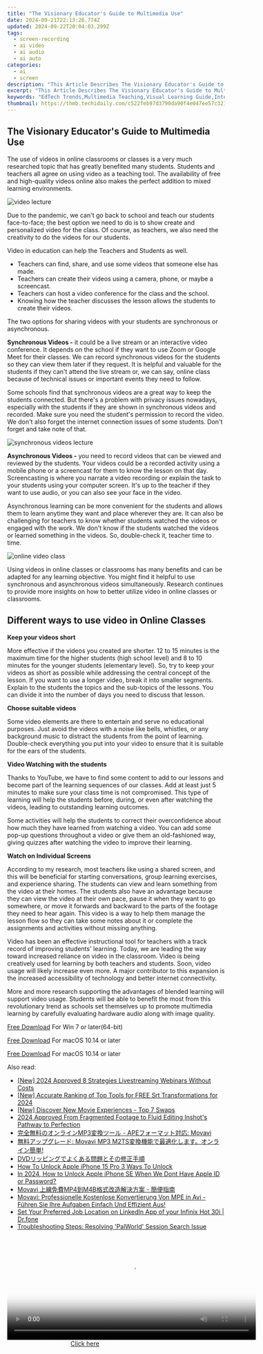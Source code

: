 ```yaml
---
title: "The Visionary Educator's Guide to Multimedia Use"
date: 2024-09-21T22:13:26.774Z
updated: 2024-09-22T20:04:03.299Z
tags: 
  - screen-recording
  - ai video
  - ai audio
  - ai auto
categories: 
  - ai
  - screen
description: "This Article Describes The Visionary Educator's Guide to Multimedia Use"
excerpt: "This Article Describes The Visionary Educator's Guide to Multimedia Use"
keywords: "EdTech Trends,Multimedia Teaching,Visual Learning Guide,Interactive Education,Digital Classroom Tools,Educator's Media Strategy,Engaging Lesson Plans"
thumbnail: https://thmb.techidaily.com/c522feb97d3790da90f4e047ee57c321868c402d131fe0f5a053db33ae9c232d.jpg
---
```


## The Visionary Educator's Guide to Multimedia Use

The use of videos in online classrooms or classes is a very much researched topic that has greatly benefited many students. Students and teachers all agree on using video as a teaching tool. The availability of free and high-quality videos online also makes the perfect addition to mixed learning environments.

![video lecture](https://images.wondershare.com/filmora/article-images/2022/07/video-lecture.jpg)

Due to the pandemic, we can't go back to school and teach our students face-to-face; the best option we need to do is to show create and personalized video for the class. Of course, as teachers, we also need the creativity to do the videos for our students.

Video in education can help the Teachers and Students as well.

* Teachers can find, share, and use some videos that someone else has made.
* Teachers can create their videos using a camera, phone, or maybe a screencast.
* Teachers can host a video conference for the class and the school.
* Knowing how the teacher discusses the lesson allows the students to create their videos.

The two options for sharing videos with your students are synchronous or asynchronous.

**Synchronous Videos -** it could be a live stream or an interactive video conference. It depends on the school if they want to use Zoom or Google Meet for their classes. We can record synchronous videos for the students so they can view them later if they request. It is helpful and valuable for the students if they can't attend the live stream or, we can say, online class because of technical issues or important events they need to follow.

Some schools find that synchronous videos are a great way to keep the students connected. But there's a problem with privacy issues nowadays, especially with the students if they are shown in synchronous videos and recorded. Make sure you need the student's permission to record the video. We don't also forget the internet connection issues of some students. Don't forget and take note of that.

![synchronous videos lecture](https://images.wondershare.com/filmora/article-images/2022/07/synchronous-videos-lecture.jpg)

**Asynchronous Videos -** you need to record videos that can be viewed and reviewed by the students. Your videos could be a recorded activity using a mobile phone or a screencast for them to know the lesson on that day. Screencasting is where you narrate a video recording or explain the task to your students using your computer screen. It's up to the teacher if they want to use audio, or you can also see your face in the video.

Asynchronous learning can be more convenient for the students and allows them to learn anytime they want and place wherever they are. It can also be challenging for teachers to know whether students watched the videos or engaged with the work. We don't know if the students watched the videos or learned something in the videos. So, double-check it, teacher time to time.

![online video class](https://images.wondershare.com/filmora/article-images/2022/07/online-video-class.jpg)

Using videos in online classes or classrooms has many benefits and can be adapted for any learning objective. You might find it helpful to use synchronous and asynchronous videos simultaneously. Research continues to provide more insights on how to better utilize video in online classes or classrooms.

## Different ways to use video in Online Classes

**Keep your videos short**

More effective if the videos you created are shorter. 12 to 15 minutes is the maximum time for the higher students (high school level) and 8 to 10 minutes for the younger students (elementary level). So, try to keep your videos as short as possible while addressing the central concept of the lesson. If you want to use a longer video, break it into smaller segments. Explain to the students the topics and the sub-topics of the lessons. You can divide it into the number of days you need to discuss that lesson.

**Choose suitable videos**

Some video elements are there to entertain and serve no educational purposes. Just avoid the videos with a noise like bells, whistles, or any background music to distract the students from the point of learning. Double-check everything you put into your video to ensure that it is suitable for the ears of the students.

**Video Watching with the students**

Thanks to YouTube, we have to find some content to add to our lessons and become part of the learning sequences of our classes. Add at least just 5 minutes to make sure your class time is not compromised. This type of learning will help the students before, during, or even after watching the videos, leading to outstanding learning outcomes.

Some activities will help the students to correct their overconfidence about how much they have learned from watching a video. You can add some pop-up questions throughout a video or give them an old-fashioned way, giving quizzes after watching the video to improve their learning.

**Watch on Individual Screens**

According to my research, most teachers like using a shared screen, and this will be beneficial for starting conversations, group learning exercises, and experience sharing. The students can view and learn something from the video at their homes. The students also have an advantage because they can view the video at their own pace, pause it when they want to go somewhere, or move it forwards and backward to the parts of the footage they need to hear again. This video is a way to help them manage the lesson flow so they can take some notes about it or complete the assignments and activities without missing anything.

Video has been an effective instructional tool for teachers with a track record of improving students' learning. Today, we are leading the way toward increased reliance on video in the classroom. Video is being creatively used for learning by both teachers and students. Soon, video usage will likely increase even more. A major contributor to this expansion is the increased accessibility of technology and better internet connectivity.

More and more research supporting the advantages of blended learning will support video usage. Students will be able to benefit the most from this revolutionary trend as schools set themselves up to promote multimedia learning by carefully evaluating hardware audio along with image quality.

[Free Download](https://tools.techidaily.com/wondershare/filmora/download/) For Win 7 or later(64-bit)

[Free Download](https://tools.techidaily.com/wondershare/filmora/download/) For macOS 10.14 or later

[Free Download](https://tools.techidaily.com/wondershare/filmora/download/) For macOS 10.14 or later

<ins class="adsbygoogle"
     style="display:block"
     data-ad-format="autorelaxed"
     data-ad-client="ca-pub-7571918770474297"
     data-ad-slot="1223367746"></ins>

<ins class="adsbygoogle"
     style="display:block"
     data-ad-format="autorelaxed"
     data-ad-client="ca-pub-7571918770474297"
     data-ad-slot="1223367746"></ins>



<ins class="adsbygoogle"
     style="display:block"
     data-ad-client="ca-pub-7571918770474297"
     data-ad-slot="8358498916"
     data-ad-format="auto"
     data-full-width-responsive="true"></ins>


<span class="atpl-alsoreadstyle">Also read:</span>
<div><ul>
<li><a href="https://video-capture.techidaily.com/new-2024-approved-8-strategies-livestreaming-webinars-without-costs/"><u>[New] 2024 Approved 8 Strategies Livestreaming Webinars Without Costs</u></a></li>
<li><a href="https://article-helps.techidaily.com/new-accurate-ranking-of-top-tools-for-free-srt-transformations-for-2024/"><u>[New] Accurate Ranking of Top Tools for FREE Srt Transformations for 2024</u></a></li>
<li><a href="https://youtube-lab.techidaily.com/iscover-new-movie-experiences-top-7-swaps/"><u>[New] Discover New Movie Experiences - Top 7 Swaps</u></a></li>
<li><a href="https://some-techniques.techidaily.com/2024-approved-from-fragmented-footage-to-fluid-editing-inshots-pathway-to-perfection/"><u>2024 Approved From Fragmented Footage to Fluid Editing Inshot's Pathway to Perfection</u></a></li>
<li><a href="https://fox-http.techidaily.com/mp3-ape-movavi/"><u>完全無料のオンラインMP3変換ツール - APEフォーマット対応: Movavi</u></a></li>
<li><a href="https://fox-http.techidaily.com/movavi-mp3-m2ts/"><u>無料アップグレード: Movavi MP3 M2TS変換機能で最適化します。オンライン簡単!</u></a></li>
<li><a href="https://discover-best.techidaily.com/1726029688487-dvd/"><u>DVDリッピングでよくある問題とその修正手順</u></a></li>
<li><a href="https://sim-unlock.techidaily.com/how-to-unlock-apple-iphone-15-pro-3-ways-to-unlock-by-drfone-ios/"><u>How To Unlock Apple iPhone 15 Pro 3 Ways To Unlock</u></a></li>
<li><a href="https://apple-account.techidaily.com/in-2024-how-to-unlock-apple-iphone-se-when-we-dont-have-apple-id-or-password-by-drfone-ios/"><u>In 2024, How to Unlock Apple iPhone SE When We Dont Have Apple ID or Password?</u></a></li>
<li><a href="https://fox-http.techidaily.com/movavi-mp4m4b/"><u>Movavi 上線免費MP4到M4B格式改造解決方案 - 簡便指南</u></a></li>
<li><a href="https://fox-http.techidaily.com/movavi-professionelle-kostenlose-konvertierung-von-mpe-in-avi-fuhren-sie-ihre-aufgaben-einfach-und-effizient-aus/"><u>Movavi: Professionelle Kostenlose Konvertierung Von MPE in Avi - Führen Sie Ihre Aufgaben Einfach Und Effizient Aus!</u></a></li>
<li><a href="https://location-social.techidaily.com/set-your-preferred-job-location-on-linkedin-app-of-your-infinix-hot-30i-drfone-by-drfone-virtual-android/"><u>Set Your Preferred Job Location on LinkedIn App of your Infinix Hot 30i | Dr.fone</u></a></li>
<li><a href="https://win-answers.techidaily.com/troubleshooting-steps-resolving-palworld-session-search-issue/"><u>Troubleshooting Steps: Resolving 'PalWorld' Session Search Issue</u></a></li>
</ul></div>

<!-- affiliate ads begin -->
<span id="1993652">
					<video width="576" height="240" style="cursor:pointer"
           poster="//a.impactradius-go.com/display-clicktoplayimage/1993652.png"
           onclick="if(!this.playClicked){this.play();this.setAttribute('controls',true);this.playClicked=true;}">
	   <source src="//a.impactradius-go.com/display-ad/22993-1993652">
	   <img src="//a.impactradius-go.com/display-clicktoplayimage/1993652.png" style="border: none; height: 100%; width: 100%; object-fit: contain">
	</video>
	<div style="width:360px;text-align:center"><a href="javascript:window.open(decodeURIComponent('https%3A%2F%2Fhomestyler.sjv.io%2Fc%2F5597632%2F1993652%2F22993'), '_blank');void(0);">Click here</a></div>
</span>
<img height="0" width="0" src="https://imp.pxf.io/i/5597632/1993652/22993" style="position:absolute;visibility:hidden;" border="0" />
<!-- affiliate ads end -->


